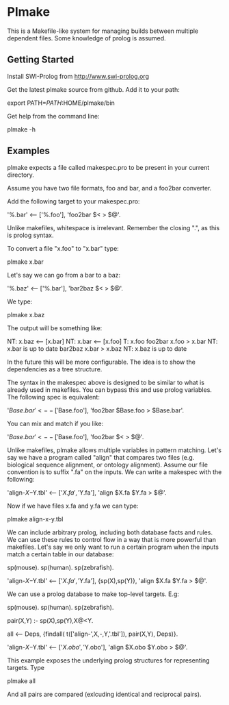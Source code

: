 Plmake
======

This is a Makefile-like system for managing builds between multiple
dependent files. Some knowledge of prolog is assumed.

Getting Started
---------------

Install SWI-Prolog from http://www.swi-prolog.org

Get the latest plmake source from github. Add it to your path:

  export PATH=$PATH:$HOME/plmake/bin

Get help from the command line:

  plmake -h

Examples
--------

plmake expects a file called makespec.pro to be present in your
current directory.

Assume you have two file formats, foo and bar, and a foo2bar converter.

Add the following target to your makespec.pro:

  '%.bar' <-- ['%.foo'],
      'foo2bar $< > $@'.

Unlike makefiles, whitespace is irrelevant. Remember the closing ".",
as this is prolog syntax.

To convert a file "x.foo" to "x.bar" type:

  plmake x.bar

Let's say we can go from a bar to a baz:

  '%.baz' <-- ['%.bar'],
      'bar2baz $< > $@'.

We type:

  plmake x.baz

The output will be something like:

  NT: x.baz <-- [x.bar]
    NT: x.bar <-- [x.foo]
      T: x.foo
      foo2bar x.foo > x.bar
    NT: x.bar is up to date
    bar2baz x.bar > x.baz
  NT: x.baz is up to date

In the future this will be more configurable. The idea is to show the
dependencies as a tree structure.

The syntax in the makespec above is designed to be similar to what is
already used in makefiles. You can bypass this and use prolog
variables. The following spec is equivalent:

  '$Base.bar' <-- ['$Base.foo'],
      'foo2bar $Base.foo > $Base.bar'.

You can mix and match if you like:

  '$Base.bar' <-- ['$Base.foo'],
      'foo2bar $< > $@'.

Unlike makefiles, plmake allows multiple variables in pattern
matching. Let's say we have a program called "align" that compares two
files (e.g. biological sequence alignment, or ontology
alignment). Assume our file convention is to suffix ".fa" on the
inputs.  We can write a makespec with the following:

  'align-$X-$Y.tbl' <-- ['$X.fa', '$Y.fa'],
      'align $X.fa $Y.fa > $@'.

Now if we have files x.fa and y.fa we can type:

  plmake align-x-y.tbl

We can include arbitrary prolog, including both database facts and
rules. We can use these rules to control flow in a way that is more
powerful than makefiles. Let's say we only want to run a certain
program when the inputs match a certain table in our database:

  sp(mouse).
  sp(human).
  sp(zebrafish).

  'align-$X-$Y.tbl' <-- ['$X.fa', '$Y.fa'],
      {sp(X),sp(Y)},
      'align $X.fa $Y.fa > $@'.

We can use a prolog database to make top-level targets. E.g:

  sp(mouse).
  sp(human).
  sp(zebrafish).

  pair(X,Y) :- sp(X),sp(Y),X@<Y.

  all <-- Deps, 
    {findall( t(['align-',X,-,Y,'.tbl']),
              pair(X,Y),
              Deps)}.

  'align-$X-$Y.tbl' <-- ['$X.obo', '$Y.obo'],
      'align $X.obo $Y.obo > $@'.

This example exposes the underlying prolog structures for representing
targets. Type

  plmake all

And all pairs are compared (exlcuding identical and reciprocal pairs).




